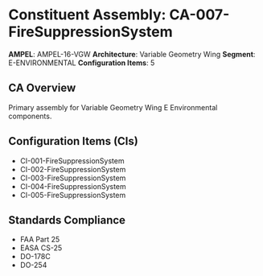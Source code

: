# Constituent Assembly: CA-007-FireSuppressionSystem

**AMPEL**: AMPEL-16-VGW
**Architecture**: Variable Geometry Wing
**Segment**: E-ENVIRONMENTAL
**Configuration Items**: 5

## CA Overview
Primary assembly for Variable Geometry Wing E Environmental components.

## Configuration Items (CIs)
- CI-001-FireSuppressionSystem
- CI-002-FireSuppressionSystem
- CI-003-FireSuppressionSystem
- CI-004-FireSuppressionSystem
- CI-005-FireSuppressionSystem

## Standards Compliance
- FAA Part 25
- EASA CS-25
- DO-178C
- DO-254
